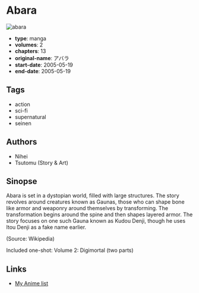 # Abara

![abara](https://cdn.myanimelist.net/images/manga/3/171728.jpg)

-   **type**: manga
-   **volumes**: 2
-   **chapters**: 13
-   **original-name**: アバラ
-   **start-date**: 2005-05-19
-   **end-date**: 2005-05-19

## Tags

-   action
-   sci-fi
-   supernatural
-   seinen

## Authors

-   Nihei
-   Tsutomu (Story & Art)

## Sinopse

Abara is set in a dystopian world, filled with large structures. The story revolves around creatures known as Gaunas, those who can shape bone like armor and weaponry around themselves by transforming. The transformation begins around the spine and then shapes layered armor. The story focuses on one such Gauna known as Kudou Denji, though he uses Itou Denji as a fake name earlier.

(Source: Wikipedia)

Included one-shot:
Volume 2: Digimortal (two parts)

## Links

-   [My Anime list](https://myanimelist.net/manga/1400/Abara)
